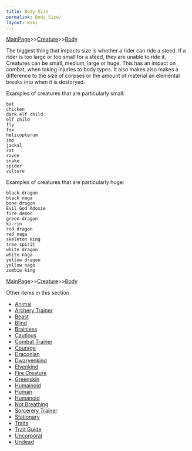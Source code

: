 ```yaml
---
title: Body Size
permalink: Body_Size/
layout: wiki
---
```


[MainPage](/keeperrl_wiki/ "wikilink")>>[Creature](/keeperrl_wiki/Creature_Guide "wikilink")>>[Body](/keeperrl_wiki/Body "wikilink")

The biggest thing that impacts size is whether a rider can ride a steed. If a rider is too large or too small for a steed, they are unable to ride it. Creatures can be small, medium, large or huge. This has an impact on combat, when taking injuries to body types. It also makes also makes
a difference to the size of corpses or the amount of material an elemental breaks into when it is destoryed.

Examples of creatures that are particularly small:

	bat 
	chicken 
	dark elf child 
	elf child 
	fly 
	fox 
	helicopterum 
	imp 
	jackal 
	rat 
	raven 
	snake 
	spider 
	vulture

Examples of creatures that are particularly huge:

	black dragon 
	black naga 
	bone dragon 
	Evil God Adoxie 
	fire demon
	green dragon
	ki-rin 
	red dragon 
	red naga 
	skeleton king 
	tree spirit 
	white dragon 
	white naga 
	yellow dragon 
	yellow naga 
	zombie king

[MainPage](/keeperrl_wiki/ "wikilink")>>[Creature](/keeperrl_wiki/Creature_Guide "wikilink")>>[Body](/keeperrl_wiki/Body "wikilink")

Other items in this section
-    [Animal](/keeperrl_wiki/Animal "wikilink")
-    [Archery Trainer](/keeperrl_wiki/Archery_Trainer "wikilink")
-    [Beast](/keeperrl_wiki/Beast "wikilink")
-    [Blind](/keeperrl_wiki/Blind "wikilink")
-    [Brainless](/keeperrl_wiki/Brainless "wikilink")
-    [Cautious](/keeperrl_wiki/Cautious "wikilink")
-    [Combat Trainer](/keeperrl_wiki/Combat_Trainer "wikilink")
-    [Courage](/keeperrl_wiki/Courage "wikilink")
-    [Draconian](/keeperrl_wiki/Draconian "wikilink")
-    [Dwarvenkind](/keeperrl_wiki/Dwarvenkind "wikilink")
-    [Elvenkind](/keeperrl_wiki/Elvenkind "wikilink")
-    [Fire Creature](/keeperrl_wiki/Fire_Creature "wikilink")
-    [Greenskin](/keeperrl_wiki/Greenskin "wikilink")
-    [Humainoid](/keeperrl_wiki/Humainoid "wikilink")
-    [Human](/keeperrl_wiki/Human "wikilink")
-    [Humanoid](/keeperrl_wiki/Humanoid "wikilink")
-    [Not Breathing](/keeperrl_wiki/Not_Breathing "wikilink")
-    [Sorcerery Trainer](/keeperrl_wiki/Sorcerery_Trainer "wikilink")
-    [Stationary](/keeperrl_wiki/Stationary "wikilink")
-    [Traits](/keeperrl_wiki/Traits "wikilink")
-    [Trait Guide](/keeperrl_wiki/Trait_Guide "wikilink")
-    [Uncorporal](/keeperrl_wiki/Uncorporal "wikilink")
-    [Undead](/keeperrl_wiki/Undead "wikilink")
